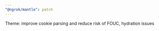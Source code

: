 ```yaml
---
"@ngrok/mantle": patch
---
```


Theme: improve cookie parsing and reduce risk of FOUC, hydration issues

